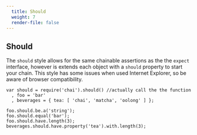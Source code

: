 ```yaml
---
  title: Should
  weight: 7
  render-file: false
---
```


## Should

The `should` style allows for the same chainable assertions as the
the `expect` interface, however is extends each object with a `should`
property to start your chain. This style has some issues when used Internet
Explorer, so be aware of browser compatibility. 

    var should = require('chai').should() //actually call the the function
      , foo = 'bar'
      , beverages = { tea: [ 'chai', 'matcha', 'oolong' ] };

    foo.should.be.a('string');
    foo.should.equal('bar');
    foo.should.have.length(3);
    beverages.should.have.property('tea').with.length(3);

